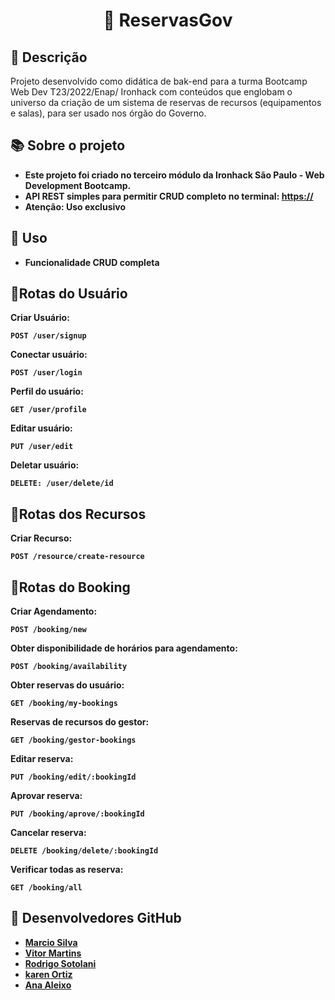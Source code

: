 <h1 align="center">📇 ReservasGov</h1>

## :memo: Descrição
Projeto desenvolvido como didática de bak-end para a turma Bootcamp Web Dev T23/2022/Enap/ Ironhack com conteúdos que englobam o universo da criação de um sistema de reservas de recursos (equipamentos e salas), para ser usado nos órgão do Governo. 

## :books: Sobre o projeto
* <b> Este projeto foi criado no terceiro módulo da Ironhack São Paulo - Web Development Bootcamp.
* <b> API REST simples para permitir CRUD completo no terminal: [https://](https://reservasgov.netlify.app/)
* <b> Atenção: Uso exclusivo

## :wrench: Uso
* Funcionalidade CRUD completa

## :rocket:Rotas do Usuário
<b> Criar Usuário:
```
POST /user/signup
```
<b> Conectar usuário:
```
POST /user/login
```
<b> Perfil do usuário:
```
GET /user/profile
```
<b> Editar usuário:
```
PUT /user/edit
```
<b> Deletar usuário:
```
DELETE: /user/delete/id
```
## :rocket:Rotas dos Recursos
<b> Criar Recurso:
```
POST /resource/create-resource
```
## :rocket:Rotas do Booking
<b> Criar Agendamento:
```
POST /booking/new
```
<b> Obter disponibilidade de horários para agendamento:
```
POST /booking/availability
```
<b>Obter reservas do usuário:
```
GET /booking/my-bookings
```
<b> Reservas de recursos do gestor:
```
GET /booking/gestor-bookings
```
<b> Editar reserva:
```
PUT /booking/edit/:bookingId
```
<b> Aprovar reserva:
```
PUT /booking/aprove/:bookingId
```
<b> Cancelar reserva:
```
DELETE /booking/delete/:bookingId
```
<b> Verificar todas as reserva:
```
GET /booking/all
```

## :rocket: Desenvolvedores GitHub

* <b> [Marcio Silva](https://github.com/msdrum)
* <b> [Vitor Martins](https://github.com/cmsvtr)
* <b> [Rodrigo Sotolani](https://github.com/rsotolani)
* <b> [karen Ortiz](https://github.com/kaluize)
* <b> [Ana Aleixo](https://github.com/AnaAleixo)
  
